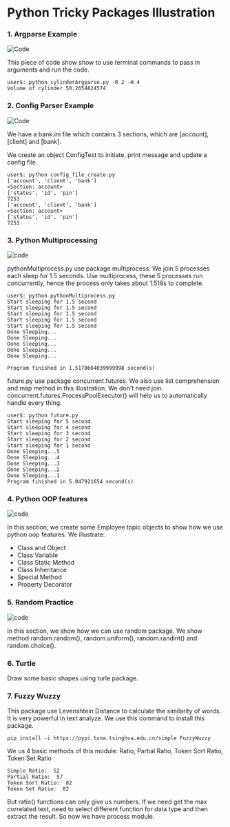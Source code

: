 
# Python Tricky Packages Illustration

### 1. Argparse Example
![Code](argparse_example)</br>

This piece of code show show to use terminal commands to
pass in arguments and run the code.
```console
user$: python cylinderArgparse.py -R 2 -H 4
Volume of cylinder 50.2654824574
```

### 2. Config Parser Example
![Code](configParser_example)</br>

We have a bank.ini file which contains 3 sections,
which are [account], [client] and [bank].

We create an object ConfigTest to initiate, print message 
and update a config file.
```
user$: python config_file_create.py
['account', 'client', 'bank']
<Section: account>
['status', 'id', 'pin']
7253
['account', 'client', 'bank']
<Section: account>
['status', 'id', 'pin']
7253
```

### 3. Python Multiprocessing
![code](PythonMultiprocessing)</br>

pythonMultiprocess.py use package multiprocess. We join 5 processes 
each sleep for 1.5 seconds. Use multiprocess, these 5 processes run concurrently, hence
the process only takes about 1.518s to complete.
```console
user$: python pythonMultiprocess.py
Start sleeping for 1.5 second
Start sleeping for 1.5 second
Start sleeping for 1.5 second
Start sleeping for 1.5 second
Start sleeping for 1.5 second
Done Sleeping...
Done Sleeping...
Done Sleeping...
Done Sleeping...
Done Sleeping...

Program finished in 1.5178664039999998 second(s)
```
future.py use package concurrent.futures. We also use list comprehension
and map method in this illustration. We don't need join. concurrent.futures.ProcessPoolExecutor()
will help us to automatically handle every thing.
``` console
user$: python future.py
Start sleeping for 5 second
Start sleeping for 4 second
Start sleeping for 3 second
Start sleeping for 2 second
Start sleeping for 1 second
Done Sleeping...5
Done Sleeping...4
Done Sleeping...3
Done Sleeping...2
Done Sleeping...1
Program finished in 5.047921654 second(s)
```

### 4. Python OOP features
![code](pythonOOPfeatures)</br>

In this section, we create some Employee topic objects to show how we
use python oop features.
We illustrate:
 - Class and Object
 - Class Variable
 - Class Static Method
 - Class Inheritance
 - Special Method
 - Property Decorator
 
### 5. Random Practice
![code](randomPractice)</br>

In this section, we show how we can use random package.
We show method random.random(), random.uniform(), random.randint() and
random.choice().

### 6. Turtle
Draw some basic shapes using turle package.

### 7. Fuzzy Wuzzy
This package use Levenshtein Distance to calculate the similarity of words. It is very powerful in 
text analyze. 
We use this command to install this package. 
``` console
pip install -i https://pypi.tuna.tsinghua.edu.cn/simple FuzzyWuzzy
``` 
We us 4 basic methods of this module: Ratio, Partial Ratio, 
Token Sort Ratio, Token Set Ratio
```console
Simple Ratio:  52
Partial Ratio:  57
Token Sort Ratio:  82
Token Set Ratio:  82
```
But ratio() functions can only give us numbers. If we need get the max correlated text, need to select
different function for data type and then extract the result. So now we have process module.

